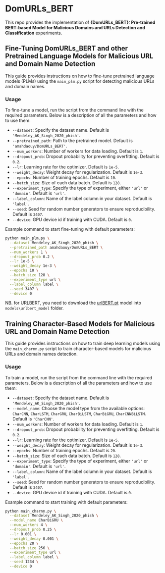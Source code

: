 # DomURLs_BERT

This repo provides the implementation of **__{DomURLs\_BERT}: Pre-trained BERT-based Model for Malicious Domains and URLs Detection and Classification__** experiments.


## Fine-Tuning DomURLs_BERT and other Pretrained Language Models for Malicious URL and Domain Name Detection

This guide provides instructions on how to fine-tune pretrained language models (PLMs) using the `main_plm.py` script for detecting malicious URLs and domain names.

### Usage
To fine-tune a model, run the script from the command line with the required parameters. Below is a description of all the parameters and how to use them:

- `--dataset`: Specify the dataset name. Default is `'Mendeley_AK_Singh_2020_phish'`.
- `--pretrained_path`: Path to the pretrained model. Default is `'amahdaouy/DomURLs_BERT'`.
- `--num_workers`: Number of workers for data loading. Default is `1`.
- `--dropout_prob`: Dropout probability for preventing overfitting. Default is `0.2`.
- `--lr`: Learning rate for the optimizer. Default is `1e-5`.
- `--weight_decay`: Weight decay for regularization. Default is `1e-3`.
- `--epochs`: Number of training epochs. Default is `10`.
- `--batch_size`: Size of each data batch. Default is `128`.
- `--experiment_type`: Specify the type of experiment, either `'url'` or `'domain'`. Default is `'url'`.
- `--label_column`: Name of the label column in your dataset. Default is `'label'`.
- `--seed`: Seed for random number generators to ensure reproducibility. Default is `3407`.
- `--device`: GPU device id if training with CUDA. Default is `0`.

Example command to start fine-tuning with default parameters:
```bash
python main_plm.py \
  --dataset Mendeley_AK_Singh_2020_phish \
  --pretrained_path amahdaouy/DomURLs_BERT \
  --num_workers 1 \
  --dropout_prob 0.2 \
  --lr 1e-5 \
  --weight_decay 1e-3 \
  --epochs 10 \
  --batch_size 128 \
  --experiment_type url \
  --label_column label \
  --seed 3407 \
  --device 0
```

NB. for URLBERT, you need to download the [urlBERT.pt]((https://drive.google.com/drive/folders/16pNq7C1gYKR9inVD-P8yPBGS37nitE-D?usp=drive_link)) model into `models\urlbert_model` folder.

## Training Character-Based Models for Malicious URL and Domain Name Detection

This guide provides instructions on how to train deep learning models using the `main_charnn.py` script to train character-based models for malicious URLs and domain names detection.

### Usage
To train a model, run the script from the command line with the required parameters. Below is a description of all the parameters and how to use them:

- `--dataset`: Specify the dataset name. Default is `'Mendeley_AK_Singh_2020_phish'`.
- `--model_name`: Choose the model type from the available options: `CharCNN`, `CharLSTM`, `CharGRU`, `CharBiLSTM`, `CharBiGRU`, `CharCNNBiLSTM`. Default is `'CharCNN'`.
- `--num_workers`: Number of workers for data loading. Default is `1`.
- `--dropout_prob`: Dropout probability for preventing overfitting. Default is `0.2`.
- `--lr`: Learning rate for the optimizer. Default is `1e-5`.
- `--weight_decay`: Weight decay for regularization. Default is `1e-3`.
- `--epochs`: Number of training epochs. Default is `20`.
- `--batch_size`: Size of each data batch. Default is `128`.
- `--experiment_type`: Specify the type of experiment, either `'url'` or `'domain'`. Default is `'url'`.
- `--label_column`: Name of the label column in your dataset. Default is `'label'`.
- `--seed`: Seed for random number generators to ensure reproducibility. Default is `3407`.
- `--device`: GPU device id if training with CUDA. Default is `0`.

Example command to start training with default parameters:
```bash
python main_charnn.py \
  --dataset Mendeley_AK_Singh_2020_phish \
  --model_name CharBiGRU \
  --num_workers 4 \
  --dropout_prob 0.25 \
  --lr 0.001 \
  --weight_decay 0.001 \
  --epochs 20 \
  --batch_size 256 \
  --experiment_type url \
  --label_column label \
  --seed 1234 \
  --device 0

```

